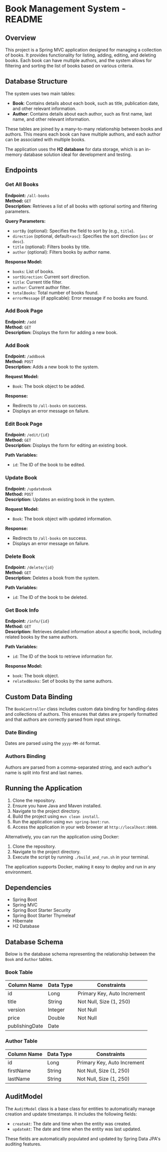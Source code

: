 # Book Management System - README

## Overview

This project is a Spring MVC application designed for managing a collection of books. It provides functionality for listing, adding, editing, and deleting books. Each book can have multiple authors, and the system allows for filtering and sorting the list of books based on various criteria.

## Database Structure

The system uses two main tables:

- **Book**: Contains details about each book, such as title, publication date, and other relevant information.
- **Author**: Contains details about each author, such as first name, last name, and other relevant information.

These tables are joined by a many-to-many relationship between books and authors. This means each book can have multiple authors, and each author can be associated with multiple books.

The application uses the **H2 database** for data storage, which is an in-memory database solution ideal for development and testing.

## Endpoints

### Get All Books

**Endpoint:** `/all-books`  
**Method:** `GET`  
**Description:** Retrieves a list of all books with optional sorting and filtering parameters.

**Query Parameters:**
- `sortBy` (optional): Specifies the field to sort by (e.g., `title`).
- `direction` (optional, default=`asc`): Specifies the sort direction (`asc` or `desc`).
- `title` (optional): Filters books by title.
- `author` (optional): Filters books by author name.

**Response Model:**
- `books`: List of books.
- `sortDirection`: Current sort direction.
- `title`: Current title filter.
- `author`: Current author filter.
- `totalBooks`: Total number of books found.
- `errorMessage` (if applicable): Error message if no books are found.

### Add Book Page

**Endpoint:** `/add`  
**Method:** `GET`  
**Description:** Displays the form for adding a new book.

### Add Book

**Endpoint:** `/addbook`  
**Method:** `POST`  
**Description:** Adds a new book to the system.

**Request Model:**
- `Book`: The book object to be added.

**Response:**
- Redirects to `/all-books` on success.
- Displays an error message on failure.

### Edit Book Page

**Endpoint:** `/edit/{id}`  
**Method:** `GET`  
**Description:** Displays the form for editing an existing book.

**Path Variables:**
- `id`: The ID of the book to be edited.

### Update Book

**Endpoint:** `/updatebook`  
**Method:** `POST`  
**Description:** Updates an existing book in the system.

**Request Model:**
- `Book`: The book object with updated information.

**Response:**
- Redirects to `/all-books` on success.
- Displays an error message on failure.

### Delete Book

**Endpoint:** `/delete/{id}`  
**Method:** `GET`  
**Description:** Deletes a book from the system.

**Path Variables:**
- `id`: The ID of the book to be deleted.

### Get Book Info

**Endpoint:** `/info/{id}`  
**Method:** `GET`  
**Description:** Retrieves detailed information about a specific book, including related books by the same authors.

**Path Variables:**
- `id`: The ID of the book to retrieve information for.

**Response Model:**
- `book`: The book object.
- `relatedBooks`: Set of books by the same authors.

## Custom Data Binding

The `BookController` class includes custom data binding for handling dates and collections of authors. This ensures that dates are properly formatted and that authors are correctly parsed from input strings.

### Date Binding

Dates are parsed using the `yyyy-MM-dd` format.

### Authors Binding

Authors are parsed from a comma-separated string, and each author's name is split into first and last names.

## Running the Application

1. Clone the repository.
2. Ensure you have Java and Maven installed.
3. Navigate to the project directory.
4. Build the project using `mvn clean install`.
5. Run the application using `mvn spring-boot:run`.
6. Access the application in your web browser at `http://localhost:8080`.

Alternatively, you can run the application using Docker:

1. Clone the repository.
2. Navigate to the project directory.
3. Execute the script by running `./build_and_run.sh` in your terminal.

The application supports Docker, making it easy to deploy and run in any environment.

## Dependencies

- Spring Boot
- Spring MVC
- Spring Boot Starter Security
- Spring Boot Starter Thymeleaf
- Hibernate
- H2 Database

## Database Schema

Below is the database schema representing the relationship between the `Book` and `Author` tables.

### Book Table

| Column Name       | Data Type | Constraints              |
|-------------------|-----------|--------------------------|
| id                | Long      | Primary Key, Auto Increment |
| title             | String    | Not Null, Size (1, 250)  |
| version           | Integer   | Not Null                 |
| price             | Double    | Not Null                 |
| publishingDate    | Date      |                          |

### Author Table

| Column Name       | Data Type | Constraints              |
|-------------------|-----------|--------------------------|
| id                | Long      | Primary Key, Auto Increment |
| firstName         | String    | Not Null, Size (1, 250)  |
| lastName          | String    | Not Null, Size (1, 250)  |

## AuditModel

The `AuditModel` class is a base class for entities to automatically manage creation and update timestamps. It includes the following fields:

- `createAt`: The date and time when the entity was created.
- `updateAt`: The date and time when the entity was last updated.

These fields are automatically populated and updated by Spring Data JPA's auditing features.

